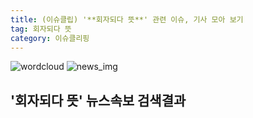 ```yaml
---
title: (이슈클립) '**회자되다 뜻**' 관련 이슈, 기사 모아 보기
tag: 회자되다 뜻
category: 이슈클리핑
---
```

![wordcloud](https://s3.ap-northeast-2.amazonaws.com/lyrics101-wordcloud/2018-09-06-1536178246.png)
![news_img](https://user-images.githubusercontent.com/42597476/44507050-1206f400-a6e4-11e8-8d98-7ffbfebb353f.png)
## **'**회자되다 뜻**'** 뉴스속보 검색결과


